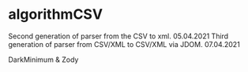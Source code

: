 # algorithmCSV
Second generation of parser from the CSV to xml. 05.04.2021 
Third generation of parser from CSV/XML to CSV/XML via JDOM. 07.04.2021

DarkMinimum & Zody
